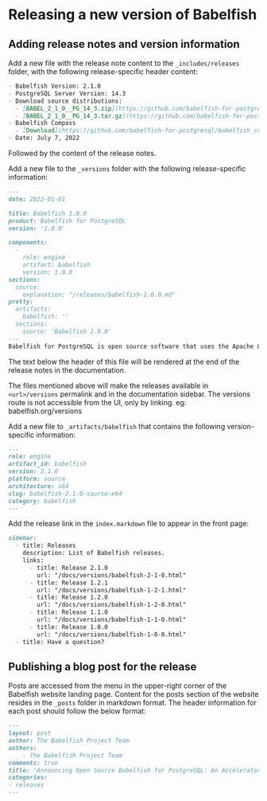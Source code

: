 # Releasing a new version of Babelfish

## Adding release notes and version information

Add a new file with the release note content to the `_includes/releases` folder, with the following release-specific header content:

```markdown
- Babelfish Version: 2.1.0
- PostgreSQL Server Version: 14.3
- Download source distributions:
  - [BABEL_2_1_0__PG_14_3.zip](https://github.com/babelfish-for-postgresql/babelfish-for-postgresql/releases/download/BABEL_2_1_0__PG_14_3/BABEL_2_1_0__PG_14_3.zip)
  - [BABEL_2_1_0__PG_14_3.tar.gz](https://github.com/babelfish-for-postgresql/babelfish-for-postgresql/releases/download/BABEL_2_1_0__PG_14_3/BABEL_2_1_0__PG_14_3.tar.gz)
- Babelfish Compass
  - [Download](https://github.com/babelfish-for-postgresql/babelfish_compass/releases)
- Date: July 7, 2022
```
Followed by the content of the release notes.

Add a new file to the `_versions` folder with the following release-specific information:

```markdown
---
date: 2022-01-01

title: Babelfish 1.0.0
product: Babelfish for PostgreSQL
version: '1.0.0'

components:
  -
    role: engine
    artifact: babelfish
    version: 1.0.0
sections:
  source:
    explanation: "/releases/babelfish-1.0.0.md"
pretty:
  artifacts:
    babelfish: ''
  sections:
    source: 'Babelfish 1.0.0'
---
Babelfish for PostgreSQL is open source software that uses the Apache License version 2 (ALv2) and PostgreSQL License. Project source is freely available on [GitHub](https://github.com/babelfish-for-postgresql). 
```

The text below the header of this file will be rendered at the end of the release notes in the documentation.

The files mentioned above will make the releases available in `<url>/versions` permalink and in the documentation sidebar. The versions route is not accessible from the UI, only by linking. eg: babelfish.org/versions

Add a new file to `_artifacts/babelfish` that contains the following version-specific information:

```markdown
---
role: engine
artifact_id: babelfish
version: 2.1.0
platform: source
architecture: x64
slug: babelfish-2.1.0-source-x64
category: babelfish
---
```

Add the release link in the `index.markdown` file to appear in the front page:

```markdown
sidebar:
  - title: Releases
    description: List of Babelfish releases.
    links:
      - title: Release 2.1.0
        url: "/docs/versions/babelfish-2-1-0.html"
      - title: Release 1.2.1
        url: "/docs/versions/babelfish-1-2-1.html"
      - title: Release 1.2.0
        url: "/docs/versions/babelfish-1-2-0.html"
      - title: Release 1.1.0
        url: "/docs/versions/babelfish-1-1-0.html"
      - title: Release 1.0.0
        url: "/docs/versions/babelfish-1-0-0.html"
  - title: Have a question?
```

## Publishing a blog post for the release

Posts are accessed from the menu in the upper-right corner of the Babelfish website landing page. Content for the posts section of the website resides in the `_posts` folder in markdown format. The header information for each post should follow the below format:

```markdown
---
layout: post
author: The Babelfish Project Team
authors: 
    - The Babelfish Project Team
comments: true
title: "Announcing Open Source Babelfish for PostgreSQL: An Accelerator for SQL Server Migration"
categories:
- releases
---
```



